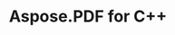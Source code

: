---
title: Aspose.PDF for C++
type: docs
weight: 12
url: /cpp/
keywords: 
description: 
is_root: true
---